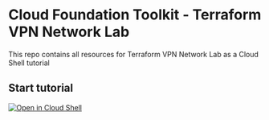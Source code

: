 # Cloud Foundation Toolkit - Terraform VPN Network Lab

This repo contains all resources for Terraform VPN Network Lab as a Cloud Shell tutorial

## Start tutorial

 [![Open in Cloud Shell](https://gstatic.com/cloudssh/images/open-btn.png)](https://console.cloud.google.com/cloudshell/open?git_repo=https://github.com/Tfmenard/terraform-vpn-lab&tutorial=cloudshell_tutorial/README.md)
